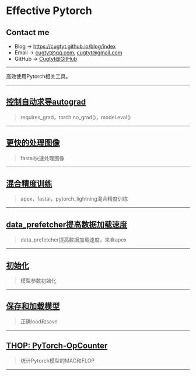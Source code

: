 # **Effective Pytorch**

## Contact me

* Blog -> <https://cugtyt.github.io/blog/index>
* Email -> <cugtyt@qq.com>, <cugtyt@gmail.com>
* GitHub -> [Cugtyt@GitHub](https://github.com/Cugtyt)

---

高效使用Pytorch相关工具。

---

## [**控制自动求导autograd**](https://cugtyt.github.io/blog/papers/20190901)

> requires_grad，torch.no_grad()，model.eval()

---

## [**更快的处理图像**](https://cugtyt.github.io/blog/papers/20190831)

> fastai快速处理图像

---


## [**混合精度训练**](https://cugtyt.github.io/blog/papers/20190830)

> apex，fastai，pytorch_lightning混合精度训练

---

## [**data_prefetcher提高数据加载速度**](https://cugtyt.github.io/blog/papers/20190829)

> data_prefetcher提高数据加载速度，来自apex

---

## [**初始化**](https://cugtyt.github.io/blog/papers/20190828)

> 模型参数初始化

---

## [**保存和加载模型**](https://cugtyt.github.io/blog/papers/20190827)

> 正确load和save

---

## [**THOP: PyTorch-OpCounter**](https://cugtyt.github.io/blog/papers/20190826)

> 统计Pytorch模型的MAC和FLOP

---